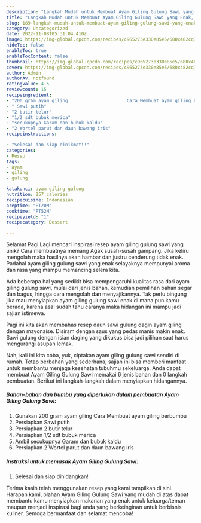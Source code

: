 ```yaml
---
description: "Langkah Mudah untuk Membuat Ayam Giling Gulung Sawi yang Enak, Mengugah Selera"
title: "Langkah Mudah untuk Membuat Ayam Giling Gulung Sawi yang Enak, Mengugah Selera"
slug: 189-langkah-mudah-untuk-membuat-ayam-giling-gulung-sawi-yang-enak-mengugah-selera
category: Uncategorized
date: 2022-11-08T05:31:04.410Z
image: https://img-global.cpcdn.com/recipes/c965273e330e85e5/680x482cq70/ayam-giling-gulung-sawi-foto-resep-utama.jpg
hideToc: false
enableToc: true
enableTocContent: false
thumbnail: https://img-global.cpcdn.com/recipes/c965273e330e85e5/680x482cq70/ayam-giling-gulung-sawi-foto-resep-utama.jpg
cover: https://img-global.cpcdn.com/recipes/c965273e330e85e5/680x482cq70/ayam-giling-gulung-sawi-foto-resep-utama.jpg
author: Admin
authorAv: notfound
ratingvalue: 4.5
reviewcount: 15
recipeingredient:
- "200 gram ayam giling                      Cara Membuat ayam giling berbumbu"
- " Sawi putih"
- "2 butir telur"
- "1/2 sdt bubuk merica"
- "secukupnya Garam dan bubuk kaldu"
- "2 Wortel parut dan daun bawang iris"
recipeinstructions:

- "Selesai dan siap dinikmati!"
categories:
- Resep
tags:
- ayam
- giling
- gulung

katakunci: ayam giling gulung 
nutrition: 257 calories
recipecuisine: Indonesian
preptime: "PT20M"
cooktime: "PT52M"
recipeyield: "1"
recipecategory: Dessert

---
```



Selamat Pagi Lagi mencari inspirasi resep ayam giling gulung sawi yang unik? Cara membuatnya memang Agak susah-susah gampang. Jika keliru mengolah maka hasilnya akan hambar dan justru cenderung tidak enak. Padahal ayam giling gulung sawi yang enak selayaknya mempunyai aroma dan rasa yang mampu memancing selera kita.


Ada beberapa hal yang sedikit bisa mempengaruhi kualitas rasa dari ayam giling gulung sawi, mulai dari jenis bahan, kemudian pemilihan bahan segar dan bagus, hingga cara mengolah dan menyajikannya. Tak perlu bingung jika mau menyiapkan ayam giling gulung sawi enak di mana pun kamu berada, karena asal sudah tahu caranya maka hidangan ini mampu jadi sajian istimewa.

Pagi ini kita akan membahas resep daun sawi gulung dagin ayam giling dengan mayonaise. Disiram dengan saus yang pedas manis makin enak. Sawi gulung dengan isian daging yang dikukus bisa jadi pilihan saat harus mengurangi asupan lemak.


Nah, kali ini kita coba, yuk, ciptakan ayam giling gulung sawi sendiri di rumah. Tetap berbahan yang sederhana, sajian ini bisa memberi manfaat untuk membantu menjaga kesehatan tubuhmu sekeluarga. Anda dapat membuat Ayam Giling Gulung Sawi memakai 6 jenis bahan dan 0 langkah pembuatan. Berikut ini langkah-langkah dalam menyiapkan hidangannya.

<!--inarticleads1-->

##### Bahan-bahan dan bumbu yang diperlukan dalam pembuatan Ayam Giling Gulung Sawi:

1. Gunakan 200 gram ayam giling                      Cara Membuat ayam giling berbumbu
1. Persiapkan  Sawi putih
1. Persiapkan 2 butir telur
1. Persiapkan 1/2 sdt bubuk merica
1. Ambil secukupnya Garam dan bubuk kaldu
1. Persiapkan 2 Wortel parut dan daun bawang iris




<!--inarticleads2-->

##### Instruksi untuk memasak Ayam Giling Gulung Sawi:


1. Selesai dan siap dihidangkan!



Terima kasih telah menggunakan resep yang kami tampilkan di sini. Harapan kami, olahan Ayam Giling Gulung Sawi yang mudah di atas dapat membantu kamu menyiapkan makanan yang enak untuk keluarga/teman maupun menjadi inspirasi bagi anda yang berkeinginan untuk berbisnis kuliner. Semoga bermanfaat dan selamat mencoba!
